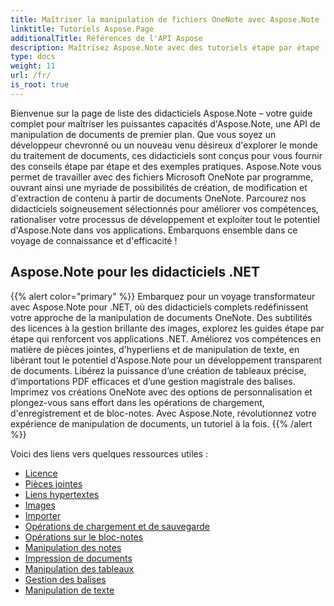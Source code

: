 ```yaml
---
title: Maîtriser la manipulation de fichiers OneNote avec Aspose.Note
linktitle: Tutoriels Aspose.Page
additionalTitle: Références de l'API Aspose
description: Maîtrisez Aspose.Note avec des tutoriels étape par étape ! Apprenez à manipuler les fichiers OneNote par programme pour un traitement efficace des documents.
type: docs
weight: 11
url: /fr/
is_root: true
---
```


Bienvenue sur la page de liste des didacticiels Aspose.Note – votre guide complet pour maîtriser les puissantes capacités d'Aspose.Note, une API de manipulation de documents de premier plan. Que vous soyez un développeur chevronné ou un nouveau venu désireux d'explorer le monde du traitement de documents, ces didacticiels sont conçus pour vous fournir des conseils étape par étape et des exemples pratiques. Aspose.Note vous permet de travailler avec des fichiers Microsoft OneNote par programme, ouvrant ainsi une myriade de possibilités de création, de modification et d'extraction de contenu à partir de documents OneNote. Parcourez nos didacticiels soigneusement sélectionnés pour améliorer vos compétences, rationaliser votre processus de développement et exploiter tout le potentiel d'Aspose.Note dans vos applications. Embarquons ensemble dans ce voyage de connaissance et d'efficacité !

## Aspose.Note pour les didacticiels .NET
{{% alert color="primary" %}}
Embarquez pour un voyage transformateur avec Aspose.Note pour .NET, où des didacticiels complets redéfinissent votre approche de la manipulation de documents OneNote. Des subtilités des licences à la gestion brillante des images, explorez les guides étape par étape qui renforcent vos applications .NET. Améliorez vos compétences en matière de pièces jointes, d'hyperliens et de manipulation de texte, en libérant tout le potentiel d'Aspose.Note pour un développement transparent de documents. Libérez la puissance d’une création de tableaux précise, d’importations PDF efficaces et d’une gestion magistrale des balises. Imprimez vos créations OneNote avec des options de personnalisation et plongez-vous sans effort dans les opérations de chargement, d'enregistrement et de bloc-notes. Avec Aspose.Note, révolutionnez votre expérience de manipulation de documents, un tutoriel à la fois.
{{% /alert %}}

Voici des liens vers quelques ressources utiles :
 
- [Licence](./net/licensing/)
- [Pièces jointes](./net/attachments/)
- [Liens hypertextes](./net/hyperlinks/)
- [Images](./net/images/)
- [Importer](./net/import/)
- [Opérations de chargement et de sauvegarde](./net/loading-and-saving-operations/)
- [Opérations sur le bloc-notes](./net/notebook-operations/)
- [Manipulation des notes](./net/note-manipulation/)
- [Impression de documents](./net/printing-document/)
- [Manipulation des tableaux](./net/table-manipulation/)
- [Gestion des balises](./net/tag-management/)
- [Manipulation de texte](./net/text-manipulation/)

